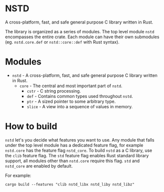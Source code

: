 # NSTD
A cross-platform, fast, and safe general purpose C library written in Rust.

The library is organized as a series of modules. The top level module `nstd` encompasses the entire
crate. Each module can have their own submodules (eg. `nstd.core.def` or `nstd::core::def` with
Rust syntax).

# Modules
- `nstd` - A cross-platform, fast, and safe general purpose C library written in Rust.
    - `core` - The central and most important part of `nstd`.
        - `cstr` - C string processing.
        - `def` - Contains common types used throughout `nstd`.
        - `ptr` - A sized pointer to some arbitrary type.
        - `slice` - A view into a sequence of values in memory.

# How to build
`nstd` let's you decide what features you want to use. Any module that falls under the top level
module has a dedicated feature flag, for example `nstd.core` has the feature flag `nstd_core`. To
build `nstd` as a C library, use the `clib` feature flag. The `std` feature flag enables Rust
standard library support, all modules other than `nstd.core` require this flag. `std` and
`nstd_core` are enabled by default.

For example:
```
cargo build --features "clib nstd_libx nstd_liby nstd_libz"
```
